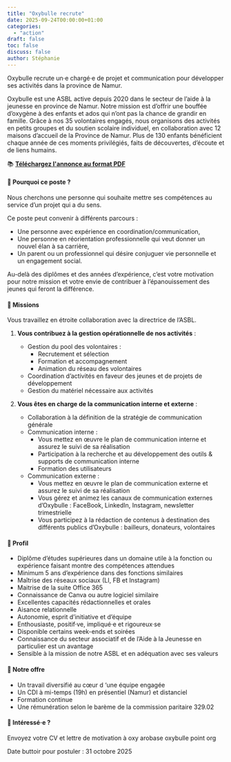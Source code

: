 ```yaml
---
title: "Oxybulle recrute"
date: 2025-09-24T00:00:00+01:00
categories: 
  - "action"
draft: false
toc: false
discuss: false
author: Stéphanie
---
```

Oxybulle recrute un·e chargé·e de projet et communication pour développer ses activités dans la province de Namur.

Oxybulle est une ASBL active depuis 2020 dans le secteur de l’aide à la jeunesse en province de Namur. Notre mission est d’offrir une bouffée d’oxygène à des enfants et ados qui n’ont pas la chance de grandir en famille. Grâce à nos 35 volontaires engagés, nous organisons des activités en petits groupes et du soutien scolaire individuel, en collaboration avec 12 maisons d’accueil de la Province de Namur. Plus de 130 enfants bénéficient chaque année de ces moments privilégiés, faits de découvertes, d’écoute et de liens humains.

📚 [**Téléchargez l'annonce au format PDF**](/oxybulle-charge-e-projets-et-com.pdf)

#### 🎯 Pourquoi ce poste ?

Nous cherchons une personne qui souhaite mettre ses compétences au service d’un projet qui a du sens.

Ce poste peut convenir à différents parcours :

-	Une personne avec expérience en coordination/communication,
-	Une personne en réorientation professionnelle qui veut donner un nouvel élan à sa carrière,
-	Un parent ou un professionnel qui désire conjuguer vie personnelle et un engagement social.

Au-delà des diplômes et des années d’expérience, c’est votre motivation pour notre mission et votre envie de contribuer à l’épanouissement des jeunes qui feront la différence.

#### 🚀 Missions

Vous travaillez en étroite collaboration avec la directrice de l’ASBL.

1.	**Vous contribuez à la gestion opérationnelle de nos activités** : 

    - Gestion du pool des volontaires : 
        - Recrutement et sélection
        - Formation et accompagnement
        - Animation du réseau des volontaires
    - Coordination d’activités en faveur des jeunes et de projets de développement
    - Gestion du matériel nécessaire aux activités

2.	**Vous êtes en charge de la communication interne et externe** : 

    - Collaboration à la définition de la stratégie de communication générale
    - Communication interne :
        - Vous mettez en œuvre le plan de communication interne et assurez le suivi de sa réalisation
        - Participation à la recherche et au développement des outils & supports de communication interne
        - Formation des utilisateurs 
    - Communication externe :
        - Vous mettez en œuvre le plan de communication externe et assurez le suivi de sa réalisation
        - Vous gérez et animez les canaux de communication externes d’Oxybulle : FaceBook, LinkedIn, Instagram, newsletter trimestrielle
        - Vous participez à la rédaction de contenus à destination des différents publics d’Oxybulle : bailleurs, donateurs, volontaires

#### 👥 Profil

- Diplôme d’études supérieures dans un domaine utile à la fonction ou expérience faisant montre des compétences attendues
- Minimum 5 ans d’expérience dans des fonctions similaires
- Maîtrise des réseaux sociaux (LI, FB et Instagram)
- Maitrise de la suite Office 365
- Connaissance de Canva ou autre logiciel similaire
- Excellentes capacités rédactionnelles et orales
- Aisance relationnelle
- Autonomie, esprit d’initiative et d’équipe 
- Enthousiaste, positif·ve, impliqué·e et rigoureux·se
- Disponible certains week-ends et soirées
- Connaissance du secteur associatif et de l’Aide à la Jeunesse en particulier est un avantage
- Sensible à la mission de notre ASBL et en adéquation avec ses valeurs 
	
#### 💼 Notre offre

- Un travail diversifié au cœur d ‘une équipe engagée 
- Un CDI à mi-temps (19h) en présentiel (Namur) et distanciel
- Formation continue
- Une rémunération selon le barème de la commission paritaire 329.02

#### 📅 Intéressé·e ?

Envoyez votre CV et lettre de motivation à oxy arobase oxybulle point org

Date buttoir pour postuler : 31 octobre 2025
